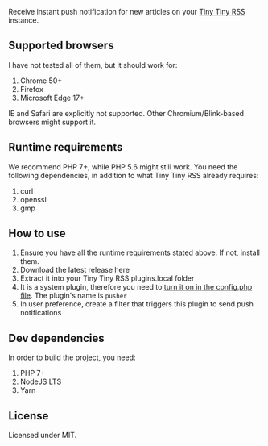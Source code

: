 Receive instant push notification for new articles on your [Tiny Tiny RSS](https://tt-rss.org/)
instance.

## Supported browsers
I have not tested all of them, but it should work for:
1. Chrome 50+
2. Firefox 
3. Microsoft Edge 17+

IE and Safari are explicitly not supported. Other Chromium/Blink-based browsers might support it.

## Runtime requirements
We recommend PHP 7+, while PHP 5.6 might still work. You need the following dependencies,
in addition to what Tiny Tiny RSS already requires:
1. curl
2. openssl
3. gmp

## How to use
1. Ensure you have all the runtime requirements stated above. If not, install them.
2. Download the latest release here
3. Extract it into your Tiny Tiny RSS plugins.local folder
4. It is a system plugin, therefore you need to [turn it on in the config.php file](https://git.tt-rss.org/fox/tt-rss/wiki/Plugins). The plugin's name is `pusher`
5. In user preference, create a filter that triggers this plugin to send push notifications

## Dev dependencies
In order to build the project, you need:
1. PHP 7+
2. NodeJS LTS
3. Yarn

## License
Licensed under MIT.
